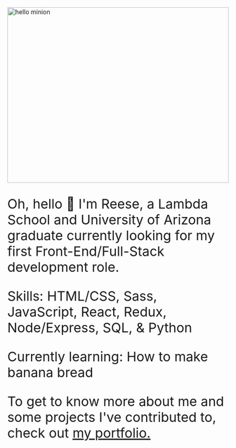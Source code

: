 <!-- ![Hello Minion](https://media.giphy.com/media/fTI9mBoWLef8k/giphy.gif) -->
<img src="https://media.giphy.com/media/fTI9mBoWLef8k/giphy.gif" width="100%" height="400" alt='hello minion'/>

<p style="font-size:30px">Oh, hello 👋 I'm Reese, a Lambda School and University of Arizona graduate currently looking for my first Front-End/Full-Stack development role.</p>

<p style="font-size:30px">Skills: HTML/CSS, Sass, JavaScript, React, Redux, Node/Express, SQL, & Python</p>

<p style="font-size:30px">Currently learning: How to make banana bread</p>

<p style="font-size:30px">To get to know more about me and some projects I've contributed to, check out <a href='https://reesekunz.com/' alt='my portfolio link'>my portfolio. </a></p>

<!--
**reesekunz/reesekunz** is a ✨ _special_ ✨ repository because its `README.md` (this file) appears on your GitHub profile.

Here are some ideas to get you started:

- 🔭 I’m currently working on ...
- 🌱 I’m currently learning ...
- 👯 I’m looking to collaborate on ...
- 🤔 I’m looking for help with ...
- 💬 Ask me about ...
- 📫 How to reach me: ...
- 😄 Pronouns: ...
- ⚡ Fun fact: ...
-->
